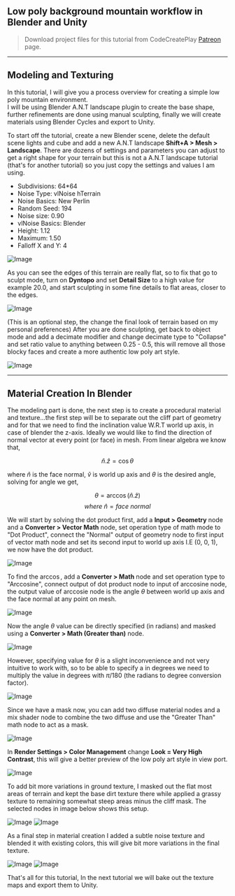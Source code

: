 ## Low poly background mountain workflow in Blender and Unity

> Download project files for this tutorial from CodeCreatePlay [Patreon](https://www.patreon.com/CodeCreatePlay "Patreon") page.

****

## Modeling and Texturing

In this tutorial, I will give you a process overview for creating a simple low poly mountain environment.  
I will be using Blender A.N.T landscape plugin to create the base shape, further refinements are done using manual sculpting, finally we will create materials using Blender Cycles and export to Unity.  

To start off the tutorial, create a new Blender scene, delete the default scene lights and cube and add a new A.N.T landscape **Shift+A > Mesh > Landscape**. There are dozens of settings and parameters you can adjust to get a right shape for your terrain but this is not a A.N.T landscape tutorial (that's for another tutorial) so you just copy the settings and values I am using.

* Subdivisions: 64*64
* Noise Type: vlNoise hTerrain
* Noise Basics: New Perlin
* Random Seed: 194
* Noise size: 0.90
* vlNoise Basics: Blender
* Height: 1.12
* Maximum: 1.50
* Falloff X and Y: 4

![Image](Images/blender_xzJk0CN0OJ.png)

As you can see the edges of this terrain are really flat, so to fix that go to sculpt mode, turn on **Dyntopo** and set **Detail Size** to a high value for example 20.0, and start sculpting in some fine details to flat areas, closer to the edges.

![Image](Images/blender_vZ65uzMSHg.png)

(This is an optional step, the change the final look of terrain based on my personal preferences) After you are done sculpting, get back to object mode and add a decimate modifier and change decimate type to "Collapse" and set ratio value to anything between 0.25 - 0.5, this will remove all those blocky faces and create a more authentic low poly art style.

![Image](Images/blender_nts1zx2toY.png)

****
## Material Creation In Blender

The modeling part is done, the next step is to create a procedural material and texture...the first step will be to separate out the cliff part of geometry and for that we need to find the inclination value W.R.T world up axis, in case of blender the z-axis. Ideally we would like to find the direction of normal vector at every point (or face) in mesh. From linear algebra we know that,

$$\hat{n}.\hat{z}=\cos\theta$$

where $\hat{n}$ is the face normal, $\hat{v}$ is world up axis and $\theta$ is the desired angle, solving for angle we get,

$$\theta=\arccos(\hat{n}.\hat{z})$$
$$where \ \hat{n}=face \ normal$$

We will start by solving the dot product first, add a **Input > Geometry** node and a **Converter > Vector Math** node, set operation type of math mode to "Dot Product", connect the "Normal" output of geometry node to first input of vector math node and set its second input to world up axis I.E (0, 0, 1), we now have the dot product.

![Image](Images/blender_FYLvs2abf4.png)

To find the $\arccos$, add a **Converter > Math** node and set operation type to "Arccosine", connect output of dot product node to input of arccosine node, the output value of arccosie node is the angle $\theta$ between world up axis and the face normal at any point on mesh.

![Image](Images/blender_eOsA2RUGel.png)

Now the angle $\theta$ value can be directly specified (in radians) and masked using a **Converter > Math (Greater than)** node.

![Image](Images/blender_RtS56PXFRi.png)

However, specifying value for $\theta$ is a slight inconvenience and not very intuitive to work with, so to be able to specify a in degrees we need to multiply the value in degrees with $\pi /180$ (the radians to degree conversion factor).

![Image](Images/blender_gvs647EI9t.png)

Since we have a mask now, you can add two diffuse material nodes and a mix shader node to combine the two diffuse and use the "Greater Than" math node to act as a mask.

![Image](Images/blender_rOkMplvaQh.png)

In **Render Settings > Color Management** change **Look = Very High Contrast**, this will give a better preview of the low poly art style in view port.  

![Image](Images/blender_heNBb52mRl.png)

To add bit more variations in ground texture, I masked out the flat most areas of terrain and kept the base dirt texture there while applied a grassy texture to remaining somewhat steep areas minus the cliff mask. The selected nodes in image below shows this setup.

![Image](Images/blender_Q8n0738den.png)
![Image](Images/blender_zfd19BSk3H.png)

As a final step in material creation I added a subtle noise texture and blended it with existing colors, this will give bit more variations in the final texture.

![Image](Images/blender_i7DXwapiz8.png)
![Image](Images/blender_RPMaCr9bBV.png)

That's all for this tutorial, In the next tutorial we will bake out the texture maps and export them to Unity.